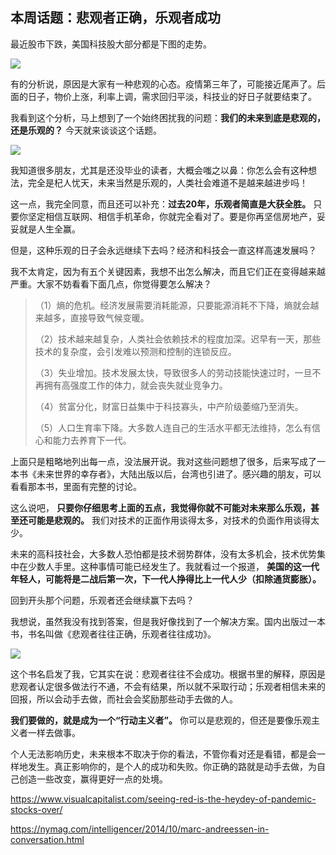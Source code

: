 ## 本周话题：悲观者正确，乐观者成功

最近股市下跌，美国科技股大部分都是下图的走势。

![](https://cdn.beekka.com/blogimg/asset/202202/bg2022020704.webp)

有的分析说，原因是大家有一种悲观的心态。疫情第三年了，可能接近尾声了。后面的日子，物价上涨，利率上调，需求回归平淡，科技业的好日子就要结束了。

我看到这个分析，马上想到了一个始终困扰我的问题：**我们的未来到底是悲观的，还是乐观的？** 今天就来谈谈这个话题。

![](https://cdn.beekka.com/blogimg/asset/202202/bg2022020819.jpg)

我知道很多朋友，尤其是还没毕业的读者，大概会嗤之以鼻：你怎么会有这种想法，完全是杞人忧天，未来当然是乐观的，人类社会难道不是越来越进步吗！

这一点，我完全同意，而且还可以补充：**过去20年，乐观者简直是大获全胜。** 只要你坚定相信互联网、相信手机革命，你就完全看对了。要是你再坚信房地产，妥妥就是人生全赢。

但是，这种乐观的日子会永远继续下去吗？经济和科技会一直这样高速发展吗？

我不太肯定，因为有五个关键因素，我想不出怎么解决，而且它们正在变得越来越严重。大家不妨看看下面几点，你觉得要怎么解决？

> （1）熵的危机。经济发展需要消耗能源，只要能源消耗不下降，熵就会越来越多，直接导致气候变暖。
> 
> （2）技术越来越复杂，人类社会依赖技术的程度加深。迟早有一天，那些技术的复杂度，会引发难以预测和控制的连锁反应。
> 
> （3）失业增加。技术发展太快，导致很多人的劳动技能快速过时，一旦不再拥有高强度工作的体力，就会丧失就业竞争力。
> 
> （4）贫富分化，财富日益集中于科技寡头，中产阶级萎缩乃至消失。
> 
> （5）人口生育率下降。大多数人连自己的生活水平都无法维持，怎么有信心和能力去养育下一代。

上面只是粗略地列出每一点，没法展开说。我对这些问题想了很多，后来写成了一本书《未来世界的幸存者》，大陆出版以后，台湾也引进了。感兴趣的朋友，可以看看那本书，里面有完整的讨论。

这么说吧， **只要你仔细思考上面的五点，我觉得你就不可能对未来那么乐观，甚至还可能是悲观的。** 我们对技术的正面作用谈得太多，对技术的负面作用谈得太少。

未来的高科技社会，大多数人恐怕都是技术弱势群体，没有太多机会，技术优势集中在少数人手里。这种事情可能已经发生了。我就看过一个报道， **美国的这一代年轻人，可能将是二战后第一次，下一代人挣得比上一代人少（扣除通货膨胀）。**

回到开头那个问题，乐观者还会继续赢下去吗？

我想说，虽然我没有找到答案，但是我好像找到了一个解决方案。国内出版过一本书，书名叫做《悲观者往往正确，乐观者往往成功》。

![](https://cdn.beekka.com/blogimg/asset/202202/bg2022020820.webp)

这个书名启发了我，它其实在说：悲观者往往不会成功。根据书里的解释，原因是悲观者认定很多做法行不通，不会有结果，所以就不采取行动；乐观者相信未来的回报，所以会动手去做，而社会会奖励那些动手去做的人。

**我们要做的，就是成为一个“行动主义者”。** 你可以是悲观的，但还是要像乐观主义者一样去做事。

个人无法影响历史，未来根本不取决于你的看法，不管你看对还是看错，都是会一样地发生。真正影响你的，是个人的成功和失败。你正确的路就是动手去做，为自己创造一些改变，赢得更好一点的处境。

https://www.visualcapitalist.com/seeing-red-is-the-heydey-of-pandemic-stocks-over/

https://nymag.com/intelligencer/2014/10/marc-andreessen-in-conversation.html

